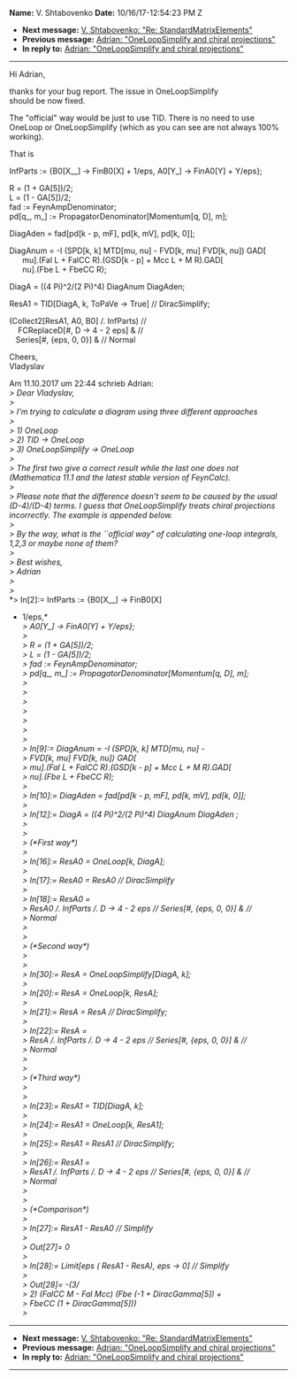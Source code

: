 **Name:** V. Shtabovenko
**Date:** 10/16/17-12:54:23 PM Z

  - **Next message:** [V. Shtabovenko: "Re:
    StandardMatrixElements"](1329.html)
  - **Previous message:** [Adrian: "OneLoopSimplify and chiral
    projections"](1327.html)
  - **In reply to:** [Adrian: "OneLoopSimplify and chiral
    projections"](1327.html)

-----

Hi Adrian,  

thanks for your bug report. The issue in OneLoopSimplify  
should be now fixed.  

The "official" way would be just to use TID. There is no need to use  
OneLoop or OneLoopSimplify (which as you can see are not always 100%  
working).  

That is  

InfParts := {B0[X\_\_] -\> FinB0[X] + 1/eps,
A0[Y\_] -\> FinA0[Y] + Y/eps};  

R = (1 + GA[5])/2;  
L = (1 - GA[5])/2;  
fad := FeynAmpDenominator;  
pd[q\_, m\_] := PropagatorDenominator[Momentum[q,
D], m];  

DiagAden = fad[pd[k - p, mF], pd[k, mV], pd[k,
0]];  

DiagAnum = -I (SPD[k, k] MTD[mu, nu] - FVD[k,
mu] FVD[k, nu]) GAD[  
      mu].(Fal L + FalCC R).(GSD[k - p] + Mcc L + M
R).GAD[  
      nu].(Fbe L + FbeCC R);  

DiagA = ((4 Pi)^2/(2 Pi)^4) DiagAnum DiagAden;  

ResA1 = TID[DiagA, k, ToPaVe -\> True] // DiracSimplify;  

(Collect2[ResA1, A0, B0] /. InfParts) //  
    FCReplaceD[\#, D -\> 4 - 2 eps] & //  
   Series[\#, {eps, 0, 0}] & // Normal  

Cheers,  
Vladyslav  

Am 11.10.2017 um 22:44 schrieb Adrian:  
*\> Dear Vladyslav,*  
*\>*  
*\> I'm trying to calculate a diagram using three different
approaches*  
*\>*  
*\> 1) OneLoop*  
*\> 2) TID -\> OneLoop*  
*\> 3) OneLoopSimplify -\> OneLoop*  
*\>*  
*\> The first two give a correct result while the last one does not
(Mathematica 11.1 and the latest stable version of FeynCalc).*  
*\>*  
*\> Please note that the difference doesn't seem to be caused by the
usual (D-4)/(D-4) terms. I guess that OneLoopSimplify treats chiral
projections incorrectly. The example is appended below.*  
*\>*  
*\> By the way, what is the \`\`official way" of calculating one-loop
integrals, 1,2,3 or maybe none of them?*  
*\>*  
*\> Best wishes,*  
*\> Adrian*  
*\>*  
*\>*  
*\> In[2]:= InfParts := {B0[X\_\_] -\> FinB0[X]
+ 1/eps,*  
*\> A0[Y\_] -\> FinA0[Y] + Y/eps};*  
*\>*  
*\> R = (1 + GA[5])/2;*  
*\> L = (1 - GA[5])/2;*  
*\> fad := FeynAmpDenominator;*  
*\> pd[q\_, m\_] := PropagatorDenominator[Momentum[q,
D], m];*  
*\>*  
*\>*  
*\>*  
*\>*  
*\>*  
*\>*  
*\>*  
*\> In[9]:= DiagAnum = -I (SPD[k, k] MTD[mu, nu]
-*  
*\> FVD[k, mu] FVD[k, nu]) GAD[*  
*\> mu].(Fal L + FalCC R).(GSD[k - p] + Mcc L + M
R).GAD[*  
*\> nu].(Fbe L + FbeCC R);*  
*\>*  
*\> In[10]:= DiagAden = fad[pd[k - p, mF], pd[k,
mV], pd[k, 0]];*  
*\>*  
*\> In[12]:= DiagA = ((4 Pi)^2/(2 Pi)^4) DiagAnum DiagAden ;*  
*\>*  
*\>*  
*\> (\*First way\*)*  
*\>*  
*\> In[16]:= ResA0 = OneLoop[k, DiagA];*  
*\>*  
*\> In[17]:= ResA0 = ResA0 // DiracSimplify*  
*\>*  
*\> In[18]:= ResA0 =*  
*\> ResA0 /. InfParts /. D -\> 4 - 2 eps // Series[\#, {eps, 0,
0}] & //*  
*\> Normal*  
*\>*  
*\>*  
*\> (\*Second way\*)*  
*\>*  
*\>*  
*\> In[30]:= ResA = OneLoopSimplify[DiagA, k];*  
*\>*  
*\> In[20]:= ResA = OneLoop[k, ResA];*  
*\>*  
*\> In[21]:= ResA = ResA // DiracSimplify;*  
*\>*  
*\> In[22]:= ResA =*  
*\> ResA /. InfParts /. D -\> 4 - 2 eps // Series[\#, {eps, 0,
0}] & //*  
*\> Normal*  
*\>*  
*\>*  
*\> (\*Third way\*)*  
*\>*  
*\>*  
*\> In[23]:= ResA1 = TID[DiagA, k];*  
*\>*  
*\> In[24]:= ResA1 = OneLoop[k, ResA1];*  
*\>*  
*\> In[25]:= ResA1 = ResA1 // DiracSimplify;*  
*\>*  
*\> In[26]:= ResA1 =*  
*\> ResA1 /. InfParts /. D -\> 4 - 2 eps // Series[\#, {eps, 0,
0}] & //*  
*\> Normal*  
*\>*  
*\>*  
*\> (\*Comparison\*)*  
*\>*  
*\> In[27]:= ResA1 - ResA0 // Simplify*  
*\>*  
*\> Out[27]= 0*  
*\>*  
*\> In[28]:= Limit[eps ( ResA1 - ResA), eps -\> 0] //
Simplify*  
*\>*  
*\> Out[28]= -(3/*  
*\> 2) (FalCC M - Fal Mcc) (Fbe (-1 + DiracGamma[5]) +*  
*\> FbeCC (1 + DiracGamma[5]))*  
*\>*  

-----

  - **Next message:** [V. Shtabovenko: "Re:
    StandardMatrixElements"](1329.html)
  - **Previous message:** [Adrian: "OneLoopSimplify and chiral
    projections"](1327.html)
  - **In reply to:** [Adrian: "OneLoopSimplify and chiral
    projections"](1327.html)

-----

